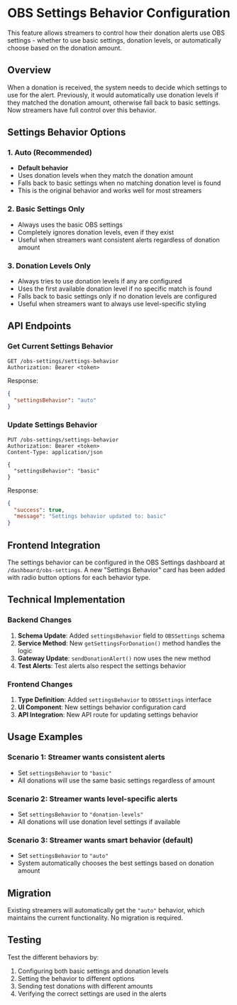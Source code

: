 # OBS Settings Behavior Configuration

This feature allows streamers to control how their donation alerts use OBS settings - whether to use basic settings, donation levels, or automatically choose based on the donation amount.

## Overview

When a donation is received, the system needs to decide which settings to use for the alert. Previously, it would automatically use donation levels if they matched the donation amount, otherwise fall back to basic settings. Now streamers have full control over this behavior.

## Settings Behavior Options

### 1. Auto (Recommended)
- **Default behavior**
- Uses donation levels when they match the donation amount
- Falls back to basic settings when no matching donation level is found
- This is the original behavior and works well for most streamers

### 2. Basic Settings Only
- Always uses the basic OBS settings
- Completely ignores donation levels, even if they exist
- Useful when streamers want consistent alerts regardless of donation amount

### 3. Donation Levels Only
- Always tries to use donation levels if any are configured
- Uses the first available donation level if no specific match is found
- Falls back to basic settings only if no donation levels are configured
- Useful when streamers want to always use level-specific styling

## API Endpoints

### Get Current Settings Behavior
```http
GET /obs-settings/settings-behavior
Authorization: Bearer <token>
```

Response:
```json
{
  "settingsBehavior": "auto"
}
```

### Update Settings Behavior
```http
PUT /obs-settings/settings-behavior
Authorization: Bearer <token>
Content-Type: application/json

{
  "settingsBehavior": "basic"
}
```

Response:
```json
{
  "success": true,
  "message": "Settings behavior updated to: basic"
}
```

## Frontend Integration

The settings behavior can be configured in the OBS Settings dashboard at `/dashboard/obs-settings`. A new "Settings Behavior" card has been added with radio button options for each behavior type.

## Technical Implementation

### Backend Changes

1. **Schema Update**: Added `settingsBehavior` field to `OBSSettings` schema
2. **Service Method**: New `getSettingsForDonation()` method handles the logic
3. **Gateway Update**: `sendDonationAlert()` now uses the new method
4. **Test Alerts**: Test alerts also respect the settings behavior

### Frontend Changes

1. **Type Definition**: Added `settingsBehavior` to `OBSSettings` interface
2. **UI Component**: New settings behavior configuration card
3. **API Integration**: New API route for updating settings behavior

## Usage Examples

### Scenario 1: Streamer wants consistent alerts
- Set `settingsBehavior` to `"basic"`
- All donations will use the same basic settings regardless of amount

### Scenario 2: Streamer wants level-specific alerts
- Set `settingsBehavior` to `"donation-levels"`
- All donations will use donation level settings if available

### Scenario 3: Streamer wants smart behavior (default)
- Set `settingsBehavior` to `"auto"`
- System automatically chooses the best settings based on donation amount

## Migration

Existing streamers will automatically get the `"auto"` behavior, which maintains the current functionality. No migration is required.

## Testing

Test the different behaviors by:
1. Configuring both basic settings and donation levels
2. Setting the behavior to different options
3. Sending test donations with different amounts
4. Verifying the correct settings are used in the alerts
